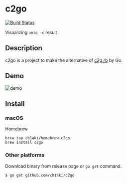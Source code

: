# c2go

[![Build Status](https://cloud.drone.io/api/badges/ch1aki/c2go/status.svg)](https://cloud.drone.io/ch1aki/c2go)

Visualizing `uniq -c` result

## Description

c2go is a project to make the alternative of [c2g.rb](https://gist.github.com/eidantoei/999146) by Go.

## Demo

![demo](https://media.giphy.com/media/2im82t1DGomcJJ1sOx/giphy.gif)

## Install

### macOS

Homebrew

```
brew tap ch1aki/homebrew-c2go
brew install c2go
```

### Other platforms

Download binary from release page or `go get` command.

```bash
$ go get github.com/ch1aki/c2go
```
